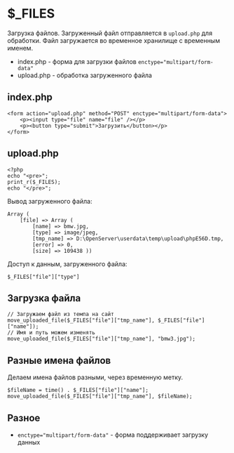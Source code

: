 # $_FILES
Загрузка файлов. Загруженный файл отправляется в `upload.php` для обработки. Файл загружается во временное хранилище с временным именем.

- index.php - форма для загрузки файлов `enctype="multipart/form-data"`
- upload.php - обработка загруженного файла

## index.php

    <form action="upload.php" method="POST" enctype="multipart/form-data">
        <p><input type="file" name="file" /></p>
        <p><button type="submit">Загрузить</button></p>
    </form>

## upload.php

    <?php
    echo "<pre>";
    print_r($_FILES);
    echo "</pre>";

Вывод загруженного файла:

    Array (
        [file] => Array (
            [name] => bmw.jpg,
            [type] => image/jpeg,
            [tmp_name] => D:\OpenServer\userdata\temp\upload\phpE56D.tmp,
            [error] => 0,
            [size] => 109438 ))

Доступ к данным, загруженного файла:

    $_FILES["file"]["type"]

## Загрузка файла

    // Загружаем файл из темпа на сайт
    move_uploaded_file($_FILES["file"]["tmp_name"], $_FILES["file"]["name"]);
    // Имя и путь можем изменять
    move_uploaded_file($_FILES["file"]["tmp_name"], "bmw3.jpg");

## Разные имена файлов
Делаем имена файлов разными, через временную метку.

    $fileName = time() . $_FILES["file"]["name"];
    move_uploaded_file($_FILES["file"]["tmp_name"], $fileName);

## Разное
- `enctype="multipart/form-data"` - форма поддерживает загрузку данных
